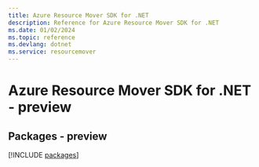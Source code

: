 ```yaml
---
title: Azure Resource Mover SDK for .NET
description: Reference for Azure Resource Mover SDK for .NET
ms.date: 01/02/2024
ms.topic: reference
ms.devlang: dotnet
ms.service: resourcemover
---
```

# Azure Resource Mover SDK for .NET - preview
## Packages - preview
[!INCLUDE [packages](resource-mover-index.md)]